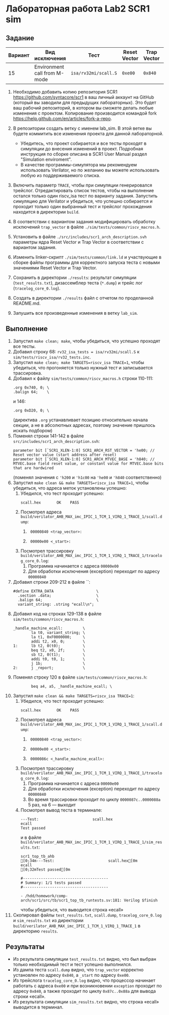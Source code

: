 # Лабораторная работа Lab2 SCR1 sim
## Задание
| Вариант | Вид исключения | Тест | Reset Vector | Trap Vector | При обработке |
| ------- | -------------- | ---- | ------------ | ----------- | ------------- |
| 15 | Environment call from M-mode | `isa/rv32mi/scall.S` | `0xe00` | `0x840` | Вывод строки `ecall` |


1. Необходимо добавить копию репозитория SCR1 https://github.com/syntacore/scr1 в ваш личный аккаунт на GitHub (который вы заводили для предыдущих лабораторных). Это будет ваш рабочий репозиторий, в котором вы сможете делать любые изменения с проектом. Копирование производится командой fork https://help.github.com/en/articles/fork-a-repo.
1. В репозитории создать ветку с именем lab_sim. В этой ветке вы будете коммитить все изменения проекта для данной лабораторной.
    - Убедитесь, что проект собирается и все тесты проходят в симуляции до внесения изменений в проект. Подробная инструкция по сборке описана в SCR1 User Manual раздел "Simulation enviroment".
    - В качестве программы-симулятора мы рекомендуем использовать Verilator, но по желанию вы можете использовать любую из поддерживаемого списка.

1. Включить параметр `TRACE`, чтобы при симуляции генерировался трейслог. Отредактировать список тестов, чтобы на выполнение остался только один riscv_isa тест по варианту задания. Запустить симуляцию для Verilator и убедиться, что успешно собирается и проходит только один выбранный тест и трейслог прохождения находится в директории `build`.
1. В соответствии с вариантом задания модифицировать обработку исключений `trap_vector` в файле `./sim/tests/common/riscv_macros.h`.
1. Установить в файле `./src/includes/scr1_arch_description.svh` параметры ядра Reset Vector и Trap Vector в соответствии с вариантом задания.
1. Изменить linker-скрипт `./sim/tests/common/link.ld` и участвующие в сборке файлы программы для корректного запуска теста с новыми значениями Reset Vector и Trap Vector.
1. Сохранить в директории `./results`: результат симуляции (`test_results.txt`), дизассемблер теста (`*.dump`) и трейс лог (`tracelog_core_0.log`).
1. Создать в директории `./results` файл с отчетом по проделанной README.md.
1. Запушить все произведенные изменения в ветку `lab_sim`.

## Выполнение
1. Запустил `make clean; make`, чтобы убедиться, что успешно проходят все тесты.
1. Добавил строку 68: `rv32_isa_tests = isa/rv32mi/scall.S` к `sim/tests/riscv_isa/rv32_tests.inc`.
1. Запустил `make clean; make TARGETS=riscv_isa TRACE=1`, чтобы убедиться, что прогоняется только нужный тест и записывается трассировка.
1. Добавил к файлу `sim/tests/common/riscv_macros.h` строки 110-111:
    ```
    .org 0x740, 0; \
    .balign 64;    \
    ```
    и 146:
    ```
    .org 0xD20, 0; \
    ```
    (директива `.org` устанавливает позицию относительно начала секции, а не в абсолютных адресах,
    поэтому значение пришлось искать подбором)
1. Поменял строки 141-142 в файле `src/includes/scr1_arch_description.svh`:
    ```
    parameter bit [`SCR1_XLEN-1:0] SCR1_ARCH_RST_VECTOR = 'he00; // Reset vector value (start address after reset)
    parameter bit [`SCR1_XLEN-1:0] SCR1_ARCH_MTVEC_BASE = 'h840; // MTVEC.base field reset value, or constant value for MTVEC.base bits that are hardwired
    ```
    (поменял значения с `'h200` и `'h1c00` на `'he00` и `'h840` соответственно)
1. Запустил `make clean && make TARGETS=riscv_isa TRACE=1`, чтобы убедиться, что адреса меток установлены успешно:
    1. Убедился, что тест проходит успешно:
        ```
        scall.hex		OK	  PASS
        ```
    1. Посмотрел адреса `build/verilator_AHB_MAX_imc_IPIC_1_TCM_1_VIRQ_1_TRACE_1/scall.dump`:
        1. ```
            00000840 <trap_vector>:
            ```
        1. ```
            00000e00 <_start>:
            ```
    1. Посмотрел трассировку `build/verilator_AHB_MAX_imc_IPIC_1_TCM_1_VIRQ_1_TRACE_1/tracelog_core_0.log`:
        1. Программа начинается с адреса `00000e00`
        1. Для обработки исключения (exception) переходит по адресу `00000840`
1. Добавил строки 209-212 в файле ``:
    ```
    #define EXTRA_DATA                   \
      .section .data;                    \
      .balign 64;                        \
      variant_string: .string "ecall\n";
    ```
1. Добавил код на строках 129-138 в файле `sim/tests/common/riscv_macros.h`:
    ```
    _handle_machine_ecall:         \
            la t0, variant_string; \
            la t1, 0xF0000000;     \
            addi t2, x0, 0;        \
    1:      lb t2, 0(t0);          \
            beq t2, x0, 2f;        \
            sb t2, 0(t1);          \
            addi t0, t0, 1;        \
            j 1b;                  \
    2:      j _report;             \
    ```
1. Поменял строку 120 в файле `sim/tests/common/riscv_macros.h`:
    ```
            beq a4, a5, _handle_machine_ecall; \
    ```
1. Запустил `make clean && make TARGETS=riscv_isa TRACE=1`:
    1. Убедился, что тест проходит успешно:
        ```
        scall.hex		OK	  PASS
        ```
    1. Посмотрел адреса `build/verilator_AHB_MAX_imc_IPIC_1_TCM_1_VIRQ_1_TRACE_1/scall.dump`:
        1. ```
            00000840 <trap_vector>:
            ```
        1. ```
            00000e00 <_start>:
            ```
        1. ```
            0000086c <_handle_machine_ecall>:
            ```
    1. Посмотрел трассировку `build/verilator_AHB_MAX_imc_IPIC_1_TCM_1_VIRQ_1_TRACE_1/tracelog_core_0.log`:
        1. Программа начинается с адреса `00000e00`
        1. Для обработки исключения (exception) переходит по адресу `00000840`
        1. Во время трассировки проходит по циклу `0000087c..0000088a` 5 раз, на 6 &mdash; выходит
    1. Посмотрел вывод теста в терминале:
        ```
        ---Test:                        scall.hex
        ecall
        Test passed
        ```
        и в файле `build/verilator_AHB_MAX_imc_IPIC_1_TCM_1_VIRQ_1_TRACE_1/sim_results.txt`:
        ```
        scr1_top_tb_ahb
        [0;34m---Test:                        scall.hex[0m
        ecall
        [0;32mTest passed[0m

        #--------------------------------------
        # Summary: 1/1 tests passed
        #--------------------------------------

        - /hdd/homework/comp-arch/scr1/src/tb/scr1_top_tb_runtests.sv:181: Verilog $finish
        ```
        чтобы убедиться, что выводится строка &laquo;ecall&raquo;
1. Скопировал файлы `test_results.txt`, `scall.dump`, `tracelog_core_0.log` и `sim_results.txt`
    из директории `build/verilator_AHB_MAX_imc_IPIC_1_TCM_1_VIRQ_1_TRACE_1`
    в директорию `results`.
## Результаты
- Из результата симуляции `test_results.txt` видно, что был выбран только необходимый тест и тест успешно выполнился.
- Из дампа теста `scall.dump` видно, что `trap_vector` корректно установлен по адресу `0x840`, а `_start` по адресу `0xe00`.
- Из трейслога `tracelog_core_0.log` видно, что процессор начинает работать с адреса `0xe00` и при возникновении `exception` проходит по адресу `0x840`, а также проходит по циклу `0x87c..0x88a` для вывода строки &laquo;ecall&raquo;.
- Из результата симуляции `sim_results.txt` видно, что строка &laquo;ecall&raquo; выводится в терминал.
